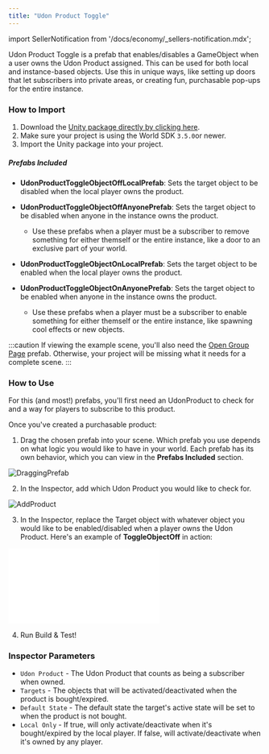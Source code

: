 ```yaml
---
title: "Udon Product Toggle"
---
```


import SellerNotification from '/docs/economy/_sellers-notification.mdx';

<SellerNotification/>

Udon Product Toggle is a prefab that enables/disables a GameObject when a user owns the Udon Product assigned. This can be used for both local and instance-based objects. Use this in unique ways, like setting up doors that let subscribers into private areas, or creating fun, purchasable pop-ups for the entire instance.

### How to Import
1. Download the [Unity package directly by clicking here](https://cdn.sanity.io/files/yvg0vlb9/production/b02ac3ae33b250d788a630876fd722f3a473dc29.unitypackage).
2. Make sure your project is using the World SDK `3.5.0`or newer.
3. Import the Unity package into your project.

##### Prefabs Included
* **UdonProductToggleObjectOffLocalPrefab**: Sets the target object to be disabled when the local player owns the product.
* **UdonProductToggleObjectOffAnyonePrefab**: Sets the target object to be disabled when anyone in the instance owns the product. 
    - Use these prefabs when a player must be a subscriber to remove something for either themself or the entire instance, like a door to an exclusive part of your world.  

* **UdonProductToggleObjectOnLocalPrefab**: Sets the target object to be enabled when the local player owns the product.
* **UdonProductToggleObjectOnAnyonePrefab**: Sets the target object to be enabled when anyone in the instance owns the product.
    -  Use these prefabs when a player must be a subscriber to enable something for either themself or the entire instance, like spawning cool effects or new objects.

:::caution
If viewing the example scene, you'll also need the [Open Group Page](/economy/sdk/examples/open-group-page) prefab. Otherwise, your project will be missing what it needs for a complete scene.
:::

### How to Use

For this (and most!) prefabs, you'll first need an UdonProduct to check for and a way for players to subscribe to this product. 

Once you've created a purchasable product:

1. Drag the chosen prefab into your scene. Which prefab you use depends on what logic you would like to have in your world. Each prefab has its own behavior, which you can view in the **Prefabs Included** section.

![DraggingPrefab](/img/economy/examples/ProductToggle_DragIntoScene.png "Dragging the chosen prefab.")

2. In the Inspector, add which Udon Product you would like to check for.

![AddProduct](/img/economy/examples/ProductToggle_SelectProduct.png "Adding a product to check for.")

3. In the Inspector, replace the Target object with whatever object you would like to be enabled/disabled when a player owns the Udon Product. Here's an example of **ToggleObjectOff** in action:

<div class="video-container">
    <iframe src="/img/economy/examples/ProductToggle_Demo.mp4" title="Product Toggle" frameborder="0" allow="encrypted-media; gyroscope; web-share" allowfullscreen></iframe>
</div>

4. Run Build & Test!

### Inspector Parameters

* `Udon Product` - The Udon Product that counts as being a subscriber when owned.
* `Targets` - The objects that will be activated/deactivated when the product is bought/expired.
* `Default State` - The default state the target's active state will be set to when the product is not bought.
* `Local Only` - If true, will only activate/deactivate when it's bought/expired by the local player. If false, will activate/deactivate when it's owned by any player.
